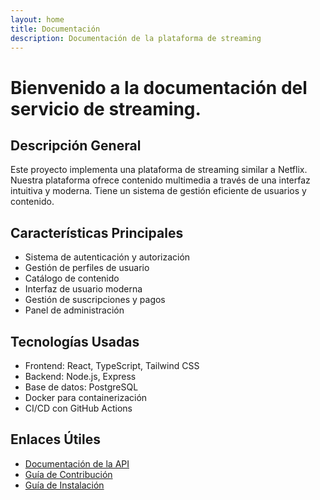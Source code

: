 ```yaml
---
layout: home
title: Documentación
description: Documentación de la plataforma de streaming
---
```


# Bienvenido a la documentación del servicio de streaming.

## Descripción General

Este proyecto implementa una plataforma de streaming similar a Netflix. Nuestra plataforma ofrece contenido multimedia a través de una interfaz intuitiva y moderna. Tiene un sistema de gestión eficiente de usuarios y contenido.

## Características Principales

- Sistema de autenticación y autorización
- Gestión de perfiles de usuario
- Catálogo de contenido
- Interfaz de usuario moderna
- Gestión de suscripciones y pagos
- Panel de administración

## Tecnologías Usadas

- Frontend: React, TypeScript, Tailwind CSS
- Backend: Node.js, Express
- Base de datos: PostgreSQL
- Docker para containerización
- CI/CD con GitHub Actions

## Enlaces Útiles

- [Documentación de la API](api.md)
- [Guía de Contribución](contributing.md)
- [Guía de Instalación](installation.md) 